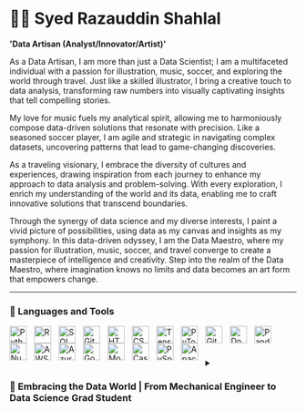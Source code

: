 # 🏄‍♂️ Syed Razauddin Shahlal

**'Data Artisan (Analyst/Innovator/Artist)'**

As a Data Artisan, I am more than just a Data Scientist; I am a multifaceted individual with a passion for illustration, music, soccer, and exploring the world through travel. Just like a skilled illustrator, I bring a creative touch to data analysis, transforming raw numbers into visually captivating insights that tell compelling stories.

My love for music fuels my analytical spirit, allowing me to harmoniously compose data-driven solutions that resonate with precision. Like a seasoned soccer player, I am agile and strategic in navigating complex datasets, uncovering patterns that lead to game-changing discoveries.

As a traveling visionary, I embrace the diversity of cultures and experiences, drawing inspiration from each journey to enhance my approach to data analysis and problem-solving. With every exploration, I enrich my understanding of the world and its data, enabling me to craft innovative solutions that transcend boundaries.

Through the synergy of data science and my diverse interests, I paint a vivid picture of possibilities, using data as my canvas and insights as my symphony. In this data-driven odyssey, I am the Data Maestro, where my passion for illustration, music, soccer, and travel converge to create a masterpiece of intelligence and creativity. Step into the realm of the Data Maestro, where imagination knows no limits and data becomes an art form that empowers change.

---

### 🧰 Languages and Tools

<img align="left" alt="Python" width="30px" style="padding-right:10px;" src="https://cdn.jsdelivr.net/gh/devicons/devicon/icons/python/python-original.svg" />
<img align="left" alt="R" width="30px" style="padding-right:10px;" src="https://cdn.jsdelivr.net/gh/devicons/devicon/icons/r/r-original.svg" />
<img align="left" alt="SQL" width="30px" style="padding-right:10px;" src="https://cdn.jsdelivr.net/gh/devicons/devicon/icons/mysql/mysql-original.svg" />
<img align="left" alt="Git" width="30px" style="padding-right:10px;" src="https://cdn.jsdelivr.net/gh/devicons/devicon/icons/git/git-original.svg" />
<img align="left" alt="HTML" width="30px" style="padding-right:10px;" src="https://cdn.jsdelivr.net/gh/devicons/devicon/icons/html5/html5-original.svg" />
<img align="left" alt="CSS" width="30px" style="padding-right:10px;" src="https://cdn.jsdelivr.net/gh/devicons/devicon/icons/css3/css3-original.svg" />
<img align="left" alt="TensorFlow" width="30px" style="padding-right:10px;" src="https://cdn.jsdelivr.net/gh/devicons/devicon/icons/tensorflow/tensorflow-original.svg" />
<img align="left" alt="PyTorch" width="30px" style="padding-right:10px;" src="https://cdn.jsdelivr.net/gh/devicons/devicon/icons/pytorch/pytorch-original.svg" />
<img align="left" alt="GitHub" width="30px" style="padding-right:10px;" src="https://cdn.jsdelivr.net/gh/devicons/devicon/icons/github/github-original.svg" />
<img align="left" alt="Docker" width="30px" style="padding-right:10px;" src="https://cdn.jsdelivr.net/gh/devicons/devicon/icons/docker/docker-original.svg" />
<img align="left" alt="Pandas" width="30px" style="padding-right:10px;" src="https://cdn.jsdelivr.net/gh/devicons/devicon/icons/pandas/pandas-original.svg" />
<img align="left" alt="NumPy" width="30px" style="padding-right:10px;" src="https://cdn.jsdelivr.net/gh/devicons/devicon/icons/numpy/numpy-original.svg" />
<img align="left" alt="AWS" width="30px" style="padding-right:10px;" src="https://cdn.jsdelivr.net/gh/devicons/devicon/icons/amazonwebservices/amazonwebservices-original.svg" />
<img align="left" alt="Azure" width="30px" style="padding-right:10px;" src="https://cdn.jsdelivr.net/gh/devicons/devicon/icons/azure/azure-original.svg" />
<img align="left" alt="Google Cloud" width="30px" style="padding-right:10px;" src="https://cdn.jsdelivr.net/gh/devicons/devicon/icons/googlecloud/googlecloud-original.svg" />
<img align="left" alt="MongoDB" width="30px" style="padding-right:10px;" src="https://cdn.jsdelivr.net/gh/devicons/devicon/icons/mongodb/mongodb-original.svg" />
<img align="left" alt="Cassandra" width="30px" style="padding-right:10px;" src="https://cdn.jsdelivr.net/gh/devicons/devicon/icons/cassandra/cassandra-original.svg" />
<img align="left" alt="PySpark" width="30px" style="padding-right:10px;" src="https://cdn.jsdelivr.net/gh/devicons/devicon/icons/apachespark/apachespark-original.svg" />
<img align="left" alt="Apache Airflow" width="30px" style="padding-right:10px;" src="https://cdn.jsdelivr.net/gh/devicons/devicon/icons/apacheairflow/apacheairflow-original.svg" />
<br />

#

<details>
 <summary><h3>🚀 Embracing the Data World | From Mechanical Engineer to Data Science Grad Student</h3></summary>
As a naive mechanical engineering student, I was always curious about programming, code, and problem-solving. Learning HTML, CSS, and JavaScript fueled my passion for programming, leading me to the world of Data.

Working as a Material Analyst at Renault Nissan, Technical Analyst at Kuwait Oil Company, and Data Analyst at Yahsat exposed me to the vast potential of data. This experience ignited my desire to dive deeper into the data realm.

Determined to embrace this exciting field, I took a leap into Data Science. Challenges only fueled my hunger to grow. With every step, I explore the power of data, developing impactful solutions.

Today, as a Data Scientist, I live my dream, of uncovering insights and making a difference in this dynamic, data-driven world. The journey from coding to data has been extraordinary, and I'm excited about the endless possibilities that lie ahead.
